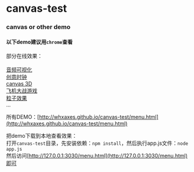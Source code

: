 # canvas-test

### canvas or other demo

#### 以下demo建议用`chrome`查看<br>

部分在线效果：<br><br>
[音频可视化](http://whxaxes.github.io/canvas-test/src/Funny-demo/musicPlayer/index.html)<br>
[创意时钟](http://whxaxes.github.io/canvas-test/src/Funny-demo/coolClock/index.html)<br>
[canvas 3D](http://whxaxes.github.io/canvas-test/src/3D-demo/3Dcubes_2.html)<br>
[飞机大战游戏](http://whxaxes.github.io/canvas-test/src/Game-demo/planGame/index.html)<br>
[粒子效果](http://whxaxes.github.io/canvas-test/src/Particle-demo/orangutan/index.html)<br>
...

所有DEMO：[http://whxaxes.github.io/canvas-test/menu.html](http://whxaxes.github.io/canvas-test/menu.html)<br />


把demo下载到本地查看效果：<br>
打开`canvas-test`目录，先安装依赖：`npm install`，然后执行app.js文件：`node app.js`<br>
然后访问[http://127.0.0.1:3030/menu.html](http://127.0.0.1:3030/menu.html)即可